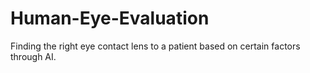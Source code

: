 # Human-Eye-Evaluation
Finding the right eye contact lens to a patient based on certain factors through AI. 
